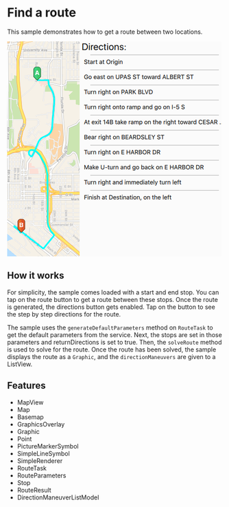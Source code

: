 # Find a route

This sample demonstrates how to get a route between two locations.

![](screenshot.png)

## How it works

For simplicity, the sample comes loaded with a start and end stop. You can tap on the route button to get a route between these stops. Once the route is generated, the directions button gets enabled. Tap on the button to see the step by step directions for the route.

The sample uses the `generateDefaultParameters` method on `RouteTask` to get the default parameters from the service. Next, the stops are set in those parameters and returnDirections is set to true. Then, the `solveRoute` method is used to solve for the route. Once the route has been solved, the sample displays the route as a `Graphic`, and the `directionManeuvers` are given to a ListView.

## Features
- MapView
- Map
- Basemap
- GraphicsOverlay
- Graphic
- Point
- PictureMarkerSymbol
- SimpleLineSymbol
- SimpleRenderer
- RouteTask
- RouteParameters
- Stop
- RouteResult
- DirectionManeuverListModel
